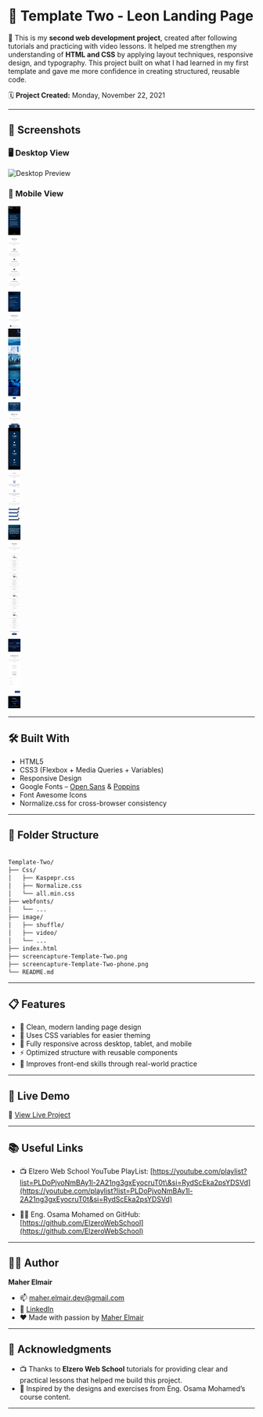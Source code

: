 # 🎨 Template Two - Leon Landing Page

📌 This is my **second web development project**, created after following tutorials and practicing with video lessons.
It helped me strengthen my understanding of **HTML and CSS** by applying layout techniques, responsive design, and typography.
This project built on what I had learned in my first template and gave me more confidence in creating structured, reusable code.

🗓️ **Project Created:** Monday, November 22, 2021

---

## 📸 Screenshots

### 🖥️ Desktop View

![Desktop Preview](/screencapture-Template-Two.png)

### 📱 Mobile View

![Mobile Preview](/screencapture-Template-Two-phone.png)

---

## 🛠️ Built With

- HTML5
- CSS3 (Flexbox + Media Queries + Variables)
- Responsive Design
- Google Fonts – [Open Sans](https://fonts.google.com/specimen/Open+Sans) & [Poppins](https://fonts.google.com/specimen/Poppins)
- Font Awesome Icons
- Normalize.css for cross-browser consistency

---

## 📂 Folder Structure

```

Template-Two/
├── Css/
│   ├── Kaspepr.css
│   ├── Normalize.css
│   └── all.min.css
├── webfonts/
│   └── ...
├── image/
│   ├── shuffle/
│   ├── video/
│   └── ...
├── index.html
├── screencapture-Template-Two.png
├── screencapture-Template-Two-phone.png
└── README.md

```

---

## 📋 Features

- 🎯 Clean, modern landing page design
- 🎨 Uses CSS variables for easier theming
- 📱 Fully responsive across desktop, tablet, and mobile
- ⚡ Optimized structure with reusable components
- 🧠 Improves front-end skills through real-world practice

---

## 🚀 Live Demo

🔗 [View Live Project](https://maher-elmair.github.io/Template-Two/)

---

## 📚 Useful Links

- 📺 Elzero Web School YouTube PlayList:
  [https://youtube.com/playlist?list=PLDoPjvoNmBAy1l-2A21ng3gxEyocruT0t\&si=RydScEka2psYDSVd](https://youtube.com/playlist?list=PLDoPjvoNmBAy1l-2A21ng3gxEyocruT0t&si=RydScEka2psYDSVd)

- 👨‍💻 Eng. Osama Mohamed on GitHub:
  [https://github.com/ElzeroWebSchool](https://github.com/ElzeroWebSchool)

---

## 🧑‍💻 Author

**Maher Elmair**

- 📫 [maher.elmair.dev@gmail.com](mailto:maher.elmair.dev@gmail.com)
- 🔗 [LinkedIn](https://www.linkedin.com/in/maher-elmair-831042237)
- ❤️ Made with passion by [Maher Elmair](https://maher-elmair.github.io/My_Website)

---

## 🙏 Acknowledgments

* 📺 Thanks to **Elzero Web School** tutorials for providing clear and practical lessons that helped me build this project.
* 🙌 Inspired by the designs and exercises from Eng. Osama Mohamed’s course content.

---